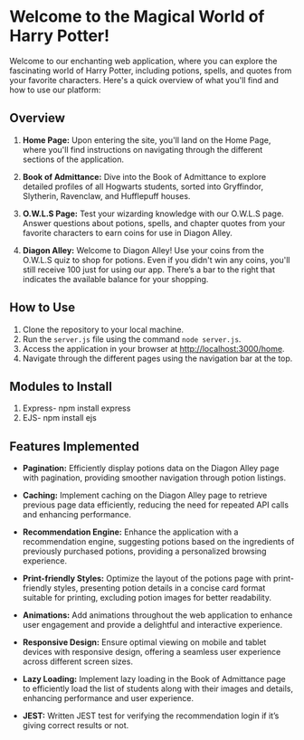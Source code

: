 # Welcome to the Magical World of Harry Potter!

Welcome to our enchanting web application, where you can explore the fascinating world of Harry Potter, including potions, spells, and quotes from your favorite characters. Here's a quick overview of what you'll find and how to use our platform:

## Overview

1. **Home Page:** Upon entering the site, you'll land on the Home Page, where you'll find instructions on navigating through the different sections of the application.

2. **Book of Admittance:** Dive into the Book of Admittance to explore detailed profiles of all Hogwarts students, sorted into Gryffindor, Slytherin, Ravenclaw, and Hufflepuff houses.

3. **O.W.L.S Page:** Test your wizarding knowledge with our O.W.L.S page. Answer questions about potions, spells, and chapter quotes from your favorite characters to earn coins for use in Diagon Alley.

4. **Diagon Alley:** Welcome to Diagon Alley! Use your coins from the O.W.L.S quiz to shop for potions. Even if you didn't win any coins, you'll still receive 100 just for using our app. There’s a bar to the right that indicates the available balance for your shopping.

## How to Use

1. Clone the repository to your local machine.
2. Run the `server.js` file using the command `node server.js`.
3. Access the application in your browser at [http://localhost:3000/home](http://localhost:3000/home).
4. Navigate through the different pages using the navigation bar at the top.

## Modules to Install

1. Express- npm install express
2. EJS- npm install ejs

## Features Implemented

- **Pagination:** Efficiently display potions data on the Diagon Alley page with pagination, providing smoother navigation through potion listings.
  
- **Caching:** Implement caching on the Diagon Alley page to retrieve previous page data efficiently, reducing the need for repeated API calls and enhancing performance.
  
- **Recommendation Engine:** Enhance the application with a recommendation engine, suggesting potions based on the ingredients of previously purchased potions, providing a personalized browsing experience.
  
- **Print-friendly Styles:** Optimize the layout of the potions page with print-friendly styles, presenting potion details in a concise card format suitable for printing, excluding potion images for better readability.
  
- **Animations:** Add animations throughout the web application to enhance user engagement and provide a delightful and interactive experience.
  
- **Responsive Design:** Ensure optimal viewing on mobile and tablet devices with responsive design, offering a seamless user experience across different screen sizes.
  
- **Lazy Loading:** Implement lazy loading in the Book of Admittance page to efficiently load the list of students along with their images and details, enhancing performance and user experience.

- **JEST:** Written JEST test for verifying the recommendation login if it’s giving correct results or not. 

